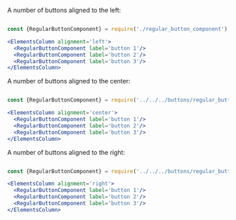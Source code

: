 A number of buttons aligned to the left:

```jsx

const {RegularButtonComponent} = require('./regular_button_component');

<ElementsColumn alignment='left'>
  <RegularButtonComponent label='button 1'/>
  <RegularButtonComponent label='button 2'/>
  <RegularButtonComponent label='button 3'/>
</ElementsColumn>

```

A number of buttons aligned to the center:

```jsx

const {RegularButtonComponent} = require('../../../buttons/regular_button_component');

<ElementsColumn alignment='center'>
  <RegularButtonComponent label='button 1'/>
  <RegularButtonComponent label='button 2'/>
  <RegularButtonComponent label='button 3'/>
</ElementsColumn>

```

A number of buttons aligned to the right:

```jsx

const {RegularButtonComponent} = require('../../../buttons/regular_button_component');

<ElementsColumn alignment='right'>
  <RegularButtonComponent label='button 1'/>
  <RegularButtonComponent label='button 2'/>
  <RegularButtonComponent label='button 3'/>
</ElementsColumn>

```
